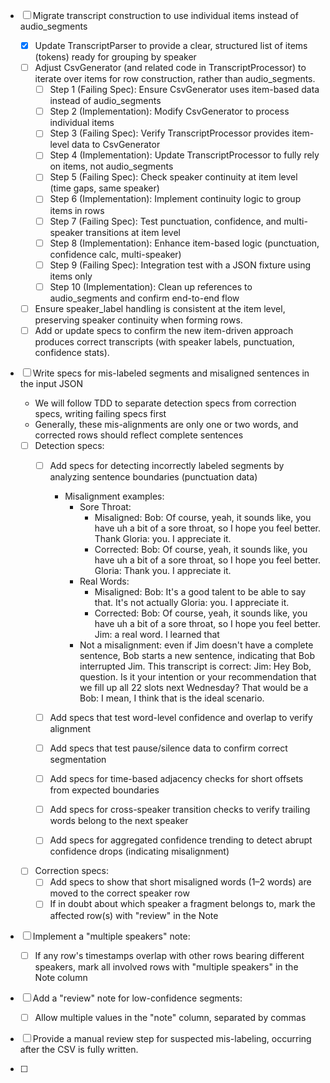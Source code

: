 - [ ] Migrate transcript construction to use individual items instead of audio_segments
  - [x] Update TranscriptParser to provide a clear, structured list of items (tokens) ready for grouping by speaker
  - [ ] Adjust CsvGenerator (and related code in TranscriptProcessor) to iterate over items for row construction, rather than audio_segments.
    - [ ] Step 1 (Failing Spec): Ensure CsvGenerator uses item-based data instead of audio_segments
    - [ ] Step 2 (Implementation): Modify CsvGenerator to process individual items
    - [ ] Step 3 (Failing Spec): Verify TranscriptProcessor provides item-level data to CsvGenerator
    - [ ] Step 4 (Implementation): Update TranscriptProcessor to fully rely on items, not audio_segments
    - [ ] Step 5 (Failing Spec): Check speaker continuity at item level (time gaps, same speaker)
    - [ ] Step 6 (Implementation): Implement continuity logic to group items in rows
    - [ ] Step 7 (Failing Spec): Test punctuation, confidence, and multi-speaker transitions at item level
    - [ ] Step 8 (Implementation): Enhance item-based logic (punctuation, confidence calc, multi-speaker)
    - [ ] Step 9 (Failing Spec): Integration test with a JSON fixture using items only
    - [ ] Step 10 (Implementation): Clean up references to audio_segments and confirm end-to-end flow
  - [ ] Ensure speaker_label handling is consistent at the item level, preserving speaker continuity when forming rows.
  - [ ] Add or update specs to confirm the new item-driven approach produces correct transcripts (with speaker labels, punctuation, confidence stats).

- [ ] Write specs for mis-labeled segments and misaligned sentences in the input JSON
  - We will follow TDD to separate detection specs from correction specs, writing failing specs first
  - Generally, these mis-alignments are only one or two words, and corrected rows should reflect complete sentences

  - [ ] Detection specs:
    - [ ] Add specs for detecting incorrectly labeled segments by analyzing sentence boundaries (punctuation data)
      - Misalignment examples:
        - Sore Throat:
          - Misaligned:
              Bob: Of course, yeah, it sounds like, you have uh a bit of a sore throat, so I hope you feel better. Thank
              Gloria: you. I appreciate it.
          - Corrected:
              Bob: Of course, yeah, it sounds like, you have uh a bit of a sore throat, so I hope you feel better.
              Gloria: Thank you. I appreciate it.
        - Real Words:
          - Misaligned:
              Bob: It's a good talent to be able to say that. It's not actually
              Gloria: you. I appreciate it.
          - Corrected:
              Bob: Of course, yeah, it sounds like, you have uh a bit of a sore throat, so I hope you feel better.
              Jim: a real word. I learned that
        - Not a misalignment: even if Jim doesn't have a complete sentence, Bob starts a new sentence, indicating that
          Bob interrupted Jim. This transcript is correct:
            Jim: Hey Bob, question. Is it your intention or your recommendation that we fill up all 22 slots next Wednesday? That would be a
            Bob: I mean, I think that is the ideal scenario.

    - [ ] Add specs that test word-level confidence and overlap to verify alignment
    - [ ] Add specs that test pause/silence data to confirm correct segmentation
    - [ ] Add specs for time-based adjacency checks for short offsets from expected boundaries
    - [ ] Add specs for cross-speaker transition checks to verify trailing words belong to the next speaker
    - [ ] Add specs for aggregated confidence trending to detect abrupt confidence drops (indicating misalignment)

  - [ ] Correction specs:
    - [ ] Add specs to show that short misaligned words (1–2 words) are moved to the correct speaker row
    - [ ] If in doubt about which speaker a fragment belongs to, mark the affected row(s) with "review" in the Note

- [ ] Implement a "multiple speakers" note:
  - [ ] If any row's timestamps overlap with other rows bearing different speakers, mark all involved rows with "multiple speakers" in the Note column

- [ ] Add a "review" note for low-confidence segments:
  - [ ] Allow multiple values in the "note" column, separated by commas

- [ ] Provide a manual review step for suspected mis-labeling, occurring after the CSV is fully written.

- [ ]
